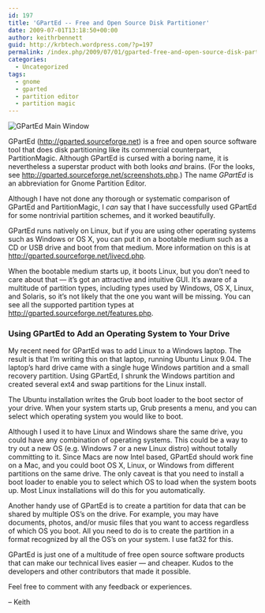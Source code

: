 ```yaml
---
id: 197
title: 'GPartEd -- Free and Open Source Disk Partitioner'
date: 2009-07-01T13:18:50+00:00
author: keithrbennett
guid: http://krbtech.wordpress.com/?p=197
permalink: /index.php/2009/07/01/gparted-free-and-open-source-disk-partitioner/
categories:
  - Uncategorized
tags:
  - gnome
  - gparted
  - partition editor
  - partition magic
---
```

![GPartEd Main Window](http://gparted.sourceforge.net/screens/gparted_1_big.png)

GPartEd (<http://gparted.sourceforge.net>) is a free and open source software tool that does disk partitioning like its commercial counterpart, PartitionMagic. Although GPartEd is cursed with a boring name, it is nevertheless a superstar product with both looks _and_ brains. (For the looks, see <http://gparted.sourceforge.net/screenshots.php>.) The name _GPartEd_ is an abbreviation for Gnome Partition Editor.

Although I have not done any thorough or systematic comparison of GPartEd and PartitionMagic, I _can_ say that I have successfully used GPartEd for some nontrivial partition schemes, and it worked beautifully.

GPartEd runs natively on Linux, but if you are using other operating systems such as Windows or OS X, you can put it on a bootable medium such as a CD or USB drive and boot from that medium. More information on this is at <http://gparted.sourceforge.net/livecd.php>.

When the bootable medium starts up, it boots Linux, but you don&#8217;t need to care about that &#8212; it&#8217;s got an attractive and intuitive GUI. It&#8217;s aware of a multitude of partition types, including types used by Windows, OS X, Linux, and Solaris, so it&#8217;s not likely that the one you want will be missing. You can see all the supported partition types at <http://gparted.sourceforge.net/features.php>.

### Using GPartEd to Add an Operating System to Your Drive

My recent need for GPartEd was to add Linux to a Windows laptop. The result is that I&#8217;m writing this on that laptop, running Ubuntu Linux 9.04. The laptop&#8217;s hard drive came with a single huge Windows partition and a small recovery partition. Using GPartEd, I shrunk the Windows partition and created several ext4 and swap partitions for the Linux install.

The Ubuntu installation writes the Grub boot loader to the boot sector of your drive. When your system starts up, Grub presents a menu, and you can select which operating system you would like to boot.

Although I used it to have Linux and Windows share the same drive, you could have any combination of operating systems. This could be a way to try out a new OS (e.g. Windows 7 or a new Linux distro) without totally committing to it. Since Macs are now Intel based, GPartEd should work fine on a Mac, and you could boot OS X, Linux, or Windows from different partitions on the same drive. The only caveat is that you need to install a boot loader to enable you to select which OS to load when the system boots up. Most Linux installations will do this for you automatically.

Another handy use of GPartEd is to create a partition for data that can be shared by multiple OS&#8217;s on the drive. For example, you may have documents, photos, and/or music files that you want to access regardless of which OS you boot. All you need to do is to create the partition in a format recognized by all the OS&#8217;s on your system. I use fat32 for this. 

GPartEd is just one of a multitude of free open source software products that can make our technical lives easier &#8212; and cheaper. Kudos to the developers and other contributors that made it possible.

Feel free to comment with any feedback or experiences.

&#8211; Keith